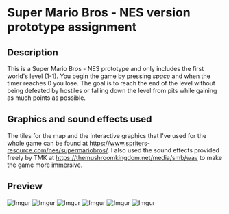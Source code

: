 # Super Mario Bros - NES version prototype assignment

## Description

This is a Super Mario Bros - NES prototype and only includes the first world's level (1-1). You begin the game by pressing *space* and when the timer reaches 0 you lose. The goal is to reach the end of the level without being defeated by hostiles or falling down the level from pits while gaining as much points as possible.

## Graphics and sound effects used

The tiles for the map and the interactive graphics that I've used for the whole game can be found at https://www.spriters-resource.com/nes/supermariobros/. I also used the sound effects provided freely by TMK at https://themushroomkingdom.net/media/smb/wav to make the game more immersive.

## Preview

![Imgur](https://i.imgur.com/1Gd0X6K.png)
![Imgur](https://i.imgur.com/6XPEGmB.png)
![Imgur](https://i.imgur.com/p9b3CHH.png)
![Imgur](https://i.imgur.com/JZcHOwG.png)
![Imgur](https://i.imgur.com/2eVHPQb.png)
![Imgur](https://i.imgur.com/M44YI5Y.png)
